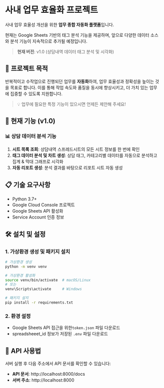 # 사내 업무 효율화 프로젝트

사내 업무 효율성 개선을 위한 **업무 종합 자동화 플랫폼**입니다.

현재는 Google Sheets 기반의 태그 분석 기능을 제공하며, 앞으로 다양한 데이터 소스와 분석 기능이 지속적으로 추가될 예정입니다.

> **현재 버전**: v1.0 (상담내역 데이터 태그 분석 및 시각화)

## 🎯 프로젝트 목적

반복적이고 수작업으로 진행되던 업무를 **자동화**하여, 업무 효율성과 정확성을 높이는 것을 목표로 합니다. 
이를 통해 작업 속도와 품질을 동시에 향상시키고, 더 가치 있는 업무에 집중할 수 있도록 지원합니다.
> 💡 업무에 필요한 특정 기능이 있으시면 언제든 제안해 주세요!

## 🚀 현재 기능 (v1.0)

### 📊 상담 데이터 분석 기능

1. **시트 목록 조회**: 상담내역 스프레드시트의 모든 시트 정보를 한 번에 확인
2. **태그 데이터 분석 및 차트 생성**: 상담 태그, 카테고리별 데이터를 자동으로 분석하고 집계 & 막대 그래프로 시각화
3. **자동 리포트 생성**: 분석 결과를 바탕으로 리포트 시트 자동 생성

## 📋 기술 요구사항

- Python 3.7+
- Google Cloud Console 프로젝트
- Google Sheets API 활성화
- Service Account 인증 정보

## 🛠️ 설치 및 설정

### 1. 가상환경 생성 및 패키지 설치
```bash
# 가상환경 생성
python -m venv venv

# 가상환경 활성화
source venv/bin/activate  # macOS/Linux
# 또는
venv\Scripts\activate     # Windows

# 패키지 설치
pip install -r requirements.txt
```

### 2. 환경 설정
- Google Sheets API 접근을 위한`token.json` 파일 다운로드
- spreadsheeet_id 정보가 저장된 `.env` 파일 다운로드


## 📖 API 사용법

서버 실행 후 다음 주소에서 API 문서를 확인할 수 있습니다:
- **API 문서**: http://localhost:8000/docs
- **서버 주소**: http://localhost:8000
